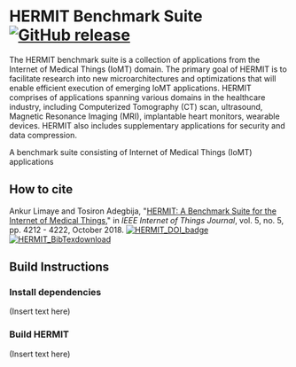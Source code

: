# HERMIT Benchmark Suite [![GitHub release](https://img.shields.io/github/release-pre/ankurlimaye/HERMIT-BenchmarkSuite.svg)](https://github.com/ankurlimaye/HERMIT-BenchmarkSuite/releases) 

The HERMIT benchmark suite is a collection of applications from the Internet of Medical Things (IoMT) domain. The primary goal of HERMIT is to facilitate research into new microarchitectures and optimizations that will enable efficient execution of emerging IoMT applications. HERMIT comprises of applications spanning various domains in the healthcare industry, including Computerized Tomography (CT) scan, ultrasound, Magnetic Resonance Imaging (MRI), implantable heart monitors, wearable devices. HERMIT also includes supplementary applications for security and data compression.

A benchmark suite consisting of Internet of Medical Things (IoMT) applications

## How to cite

Ankur Limaye and Tosiron Adegbija, "[HERMIT: A Benchmark Suite for the Internet of Medical Things](https://ieeexplore.ieee.org/document/8392676)," in *IEEE Internet of Things Journal*, vol. 5, no. 5, pp. 4212 - 4222, October 2018.
[![HERMIT_DOI_badge](https://img.shields.io/badge/DOI-https%3A%2F%2Fdoi.org%2F10.1109%2FJIOT.2018.2849859-blue.svg)](https://doi.org/10.1109/JIOT.2018.2849859)
[![HERMIT_BibTexdownload](https://img.shields.io/badge/BibTex-download-blue.svg)](https://github.com/ankurlimaye/HERMIT-BenchmarkSuite/blob/master/CITATION.bib)

## Build Instructions

### Install dependencies

(Insert text here)

### Build HERMIT

(Insert text here)

